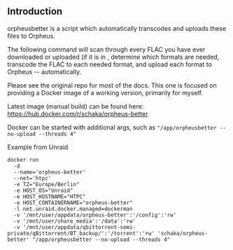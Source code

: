 Introduction
------------

orpheusbetter is a script which automatically transcodes and uploads these
files to Orpheus.

The following command will scan through every FLAC you have ever
downloaded or uploaded (if it is in , determine which formats are needed, transcode
the FLAC to each needed format, and upload each format to Orpheus -- automatically.

Please see the original repo for most of the docs.
This one is focused on providing a Docker image of a working version, primarily for myself.

Latest image (manual build) can be found here: https://hub.docker.com/r/schaka/orpheus-better

Docker can be started with additional args, such as 
`"/app/orpheusbetter --no-upload --threads 4"`

Example from Unraid

```
docker run
  -d
  --name='orpheus-better'
  --net='htpc'
  -e TZ="Europe/Berlin"
  -e HOST_OS="Unraid"
  -e HOST_HOSTNAME="HTPC"
  -e HOST_CONTAINERNAME="orpheus-better"
  -l net.unraid.docker.managed=dockerman
  -v '/mnt/user/appdata/orpheus-better':'/config':'rw'
  -v '/mnt/user/share_media':'/data':'rw'
  -v '/mnt/user/appdata/qbittorrent-semi-private/qBittorrent/BT_backup/':'/torrent':'rw' 'schaka/orpheus-better' "/app/orpheusbetter --no-upload --threads 4"
```
